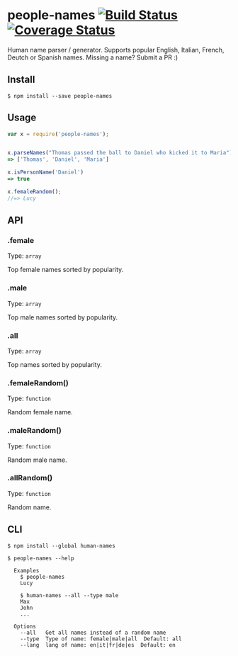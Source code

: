 # people-names [![Build Status](https://travis-ci.org/dcworldwide/human-names.svg?branch=master)](https://travis-ci.org/AlessandroMinoccheri/human-names) [![Coverage Status](https://coveralls.io/repos/github/dcworldwide/human-names/badge.svg?branch=master)](https://coveralls.io/github/dcworldwide/human-names?branch=master)

Human name parser / generator. Supports popular English, Italian, French, Deutch or Spanish names. Missing a name? Submit a PR :)

## Install

```
$ npm install --save people-names
```


## Usage

```js
var x = require('people-names');


x.parseNames("Thomas passed the ball to Daniel who kicked it to Maria")
=> ['Thomas', 'Daniel', 'Maria']

x.isPersonName('Daniel')
=> true

x.femaleRandom();
//=> Lucy
```


## API

### .female

Type: `array`

Top female names sorted by popularity.

### .male

Type: `array`

Top male names sorted by popularity.

### .all

Type: `array`

Top names sorted by popularity.

### .femaleRandom()

Type: `function`

Random female name.

### .maleRandom()

Type: `function`

Random male name.

### .allRandom()

Type: `function`

Random name.


## CLI

```
$ npm install --global human-names
```

```
$ people-names --help

  Examples
    $ people-names
    Lucy

    $ human-names --all --type male
    Max
    John
    ...

  Options
    --all   Get all names instead of a random name
    --type  Type of name: female|male|all  Default: all
    --lang  lang of name: en|it|fr|de|es  Default: en
```
